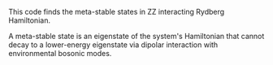 This code finds the meta-stable states in ZZ interacting Rydberg Hamiltonian. 

A meta-stable state is an eigenstate of the system's Hamiltonian that cannot decay to a lower-energy eigenstate via dipolar interaction with environmental bosonic modes.
